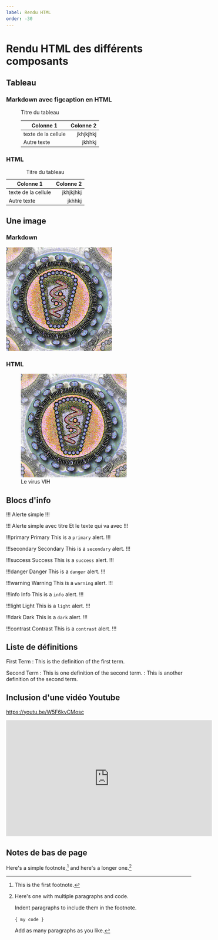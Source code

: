 ```yaml
---
label: Rendu HTML
order: -30
---
```


# Rendu HTML des différents composants

## Tableau

### Markdown avec figcaption en HTML

<figure>
  <figcaption class="caption">Titre du tableau</figcaption>
  
| Colonne 1           | Colonne 2 |
|---------------------|----------:|
| texte de la cellule | jkhjkjhkj |
| Autre texte         |    jkhhkj |

</figure>

### HTML

<table>
  <caption>Titre du tableau</caption>
  <thead><tr><th>Colonne 1</th><th style="text-align: right;">Colonne 2</th></tr></thead>
  <tbody><tr><td>texte de la cellule</td><td style="text-align: right;">jkhjkjhkj</td></tr><tr><td>Autre texte</td><td style="text-align: right;">jkhhkj</td></tr></tbody>
</table>

## Une image

### Markdown

![Le VIH](vih.jpg)

### HTML

<figure>
  <img src="vih.jpg" alt="Le VIH" />
  <figcaption>Le virus VIH</figcaption>
</figure>

## Blocs d'info

!!!
Alerte simple
!!!

!!! Alerte simple avec titre
Et le texte qui va avec
!!!


!!!primary Primary
This is a `primary` alert.
!!!

!!!secondary Secondary
This is a `secondary` alert.
!!!

!!!success Success
This is a `success` alert.
!!!

!!!danger Danger
This is a `danger` alert.
!!!

!!!warning Warning
This is a `warning` alert.
!!!

!!!info Info
This is a `info` alert.
!!!

!!!light Light
This is a `light` alert.
!!!

!!!dark Dark
This is a `dark` alert.
!!!

!!!contrast Contrast
This is a `contrast` alert.
!!!

## Liste de définitions

First Term
: This is the definition of the first term.

Second Term
: This is one definition of the second term.
: This is another definition of the second term.

## Inclusion d'une vidéo Youtube

https://youtu.be/W5F6kvCMosc

<iframe width="560" height="315" src="https://www.youtube.com/embed/W5F6kvCMosc" title="YouTube video player" frameborder="0" allow="accelerometer; autoplay; clipboard-write; encrypted-media; gyroscope; picture-in-picture" allowfullscreen></iframe>

## Notes de bas de page

Here's a simple footnote,[^1] and here's a longer one.[^bignote]

[^1]: This is the first footnote.

[^bignote]: Here's one with multiple paragraphs and code.

    Indent paragraphs to include them in the footnote.

    `{ my code }`

    Add as many paragraphs as you like.

